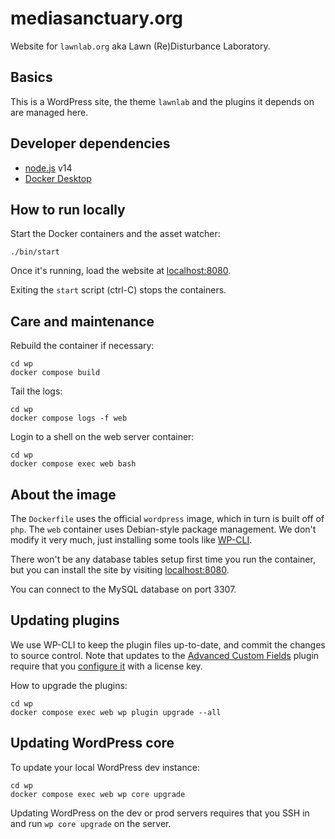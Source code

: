 # mediasanctuary.org

Website for `lawnlab.org` aka Lawn (Re)Disturbance Laboratory.

## Basics

This is a WordPress site, the theme `lawnlab` and the plugins it depends on are managed here.

## Developer dependencies

* [node.js](https://nodejs.org/) v14
* [Docker Desktop](https://www.docker.com/products/docker-desktop)

## How to run locally

Start the Docker containers and the asset watcher:

```
./bin/start
```

Once it's running, load the website at [localhost:8080](http://localhost:8080/).

Exiting the `start` script (ctrl-C) stops the containers.

## Care and maintenance

Rebuild the container if necessary:

```
cd wp
docker compose build
```

Tail the logs:

```
cd wp
docker compose logs -f web
```

Login to a shell on the web server container:

```
cd wp
docker compose exec web bash
```

## About the image

The `Dockerfile` uses the official `wordpress` image, which in turn is built off of `php`. The `web` container uses Debian-style package management. We don't modify it very much, just installing some tools like [WP-CLI](https://wp-cli.org/).

There won't be any database tables setup first time you run the container, but you can install the site by visiting [localhost:8080](http://localhost:8080/).

You can connect to the MySQL database on port 3307.

## Updating plugins

We use WP-CLI to keep the plugin files up-to-date, and commit the changes to source control. Note that updates to the [Advanced Custom Fields](https://www.advancedcustomfields.com/) plugin require that you [configure it](http://localhost:8080/wp-admin/edit.php?post_type=acf-field-group&page=acf-settings-updates) with a license key.

How to upgrade the plugins:

```
cd wp
docker compose exec web wp plugin upgrade --all
```

## Updating WordPress core

To update your local WordPress dev instance:

```
cd wp
docker compose exec web wp core upgrade
```

Updating WordPress on the dev or prod servers requires that you SSH in and run `wp core upgrade` on the server.
